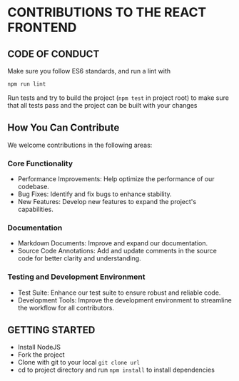 # CONTRIBUTIONS TO THE REACT FRONTEND

## CODE OF CONDUCT
Make sure you follow ES6 standards, and run a lint with 
```sh
npm run lint 
```
Run tests and try to build the project (`npm test` in project root) to make sure that all tests pass and the project can be built with your changes

## How You Can Contribute
We welcome contributions in the following areas:

### Core Functionality
* Performance Improvements: Help optimize the performance of our codebase.
* Bug Fixes: Identify and fix bugs to enhance stability.
* New Features: Develop new features to expand the project's capabilities.
### Documentation
* Markdown Documents: Improve and expand our documentation.
* Source Code Annotations: Add and update comments in the source code for better clarity and understanding.

### Testing and Development Environment
* Test Suite: Enhance our test suite to ensure robust and reliable code.
* Development Tools: Improve the development environment to streamline the workflow for all contributors.

## GETTING STARTED 
* Install NodeJS
* Fork the project
* Clone with git to your local `git clone url`
* cd to project directory and run `npm install` to install dependencies

